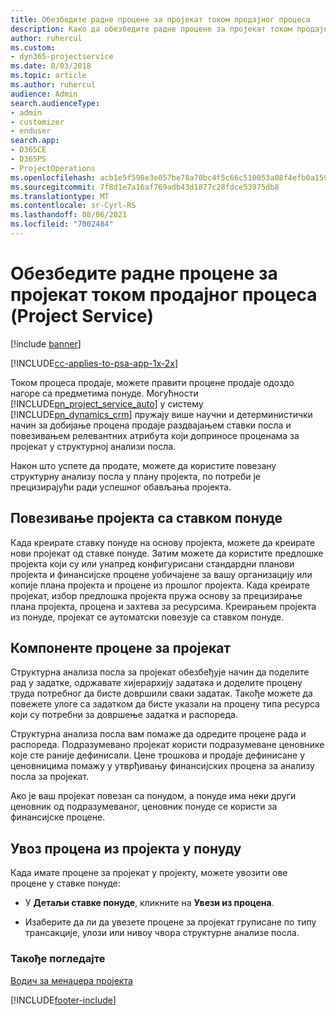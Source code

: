 ```yaml
---
title: Обезбедите радне процене за пројекат током продајног процеса
description: Како да обезбедите радне процене за пројекат током продајног процеса у апликацији Project Service
author: ruhercul
ms.custom:
- dyn365-projectservice
ms.date: 8/03/2018
ms.topic: article
ms.author: ruhercul
audience: Admin
search.audienceType:
- admin
- customizer
- enduser
search.app:
- D365CE
- D365PS
- ProjectOperations
ms.openlocfilehash: acb1e5f598e3e057be78a70bc4f5c66c510053a08f4efb0a1595cf4853171662
ms.sourcegitcommit: 7f8d1e7a16af769adb43d1877c28fdce53975db8
ms.translationtype: MT
ms.contentlocale: sr-Cyrl-RS
ms.lasthandoff: 08/06/2021
ms.locfileid: "7002484"
---
```

# <a name="provide-work-estimates-for-a-project-during-the-sales-process-project-service"></a>Обезбедите радне процене за пројекат током продајног процеса (Project Service)

[!include [banner](../includes/psa-now-project-operations.md)]

[!INCLUDE[cc-applies-to-psa-app-1x-2x](../includes/cc-applies-to-psa-app-1x-2x.md)]

Током процеса продаје, можете правити процене продаје одоздо нагоре са предметима понуде. Могућности [!INCLUDE[pn_project_service_auto](../includes/pn-project-service-auto.md)] у систему [!INCLUDE[pn_dynamics_crm](../includes/pn-dynamics-crm.md)] пружају више научни и детерминистички начин за добијање процена продаје раздвајањем ставки посла и повезивањем релевантних атрибута који доприносе проценама за пројекат у структурној анализи посла.  
  
 Након што успете да продате, можете да користите повезану структурну анализу посла у плану пројекта, по потреби је прецизирајући ради успешног обављања пројекта.  
  
## <a name="link-a-project-to-a-quote-line"></a>Повезивање пројекта са ставком понуде  
 Када креирате ставку понуде на основу пројекта, можете да креирате нови пројекат од ставке понуде. Затим можете да користите предлошке пројекта који су или унапред конфигурисани стандардни планови пројекта и финансијске процене уобичајене за вашу организацију или копије плана пројекта и процене из прошлог пројекта. Када креирате пројекат, избор предлошка пројекта пружа основу за прецизирање плана пројекта, процена и захтева за ресурсима. Креирањем пројекта из понуде, пројекат се аутоматски повезује са ставком понуде.  
  
## <a name="project-estimate-components"></a>Компоненте процене за пројекат  
 Структурна анализа посла за пројекат обезбеђује начин да поделите рад у задатке, одржавате хијерархију задатака и доделите процену труда потребног да бисте довршили сваки задатак. Такође можете да повежете улоге са задатком да бисте указали на процену типа ресурса који су потребни за довршење задатка и распореда.  
  
 Структурна анализа посла вам помаже да одредите процене рада и распореда. Подразумевано пројекат користи подразумеване ценовнике које сте раније дефинисали. Цене трошкова и продаје дефинисане у ценовницима помажу у утврђивању финансијских процена за анализу посла за пројекат.  
  
 Ако је ваш пројекат повезан са понудом, а понуде има неки други ценовник од подразумеваног, ценовник понуде се користи за финансијске процене.  
  
## <a name="import-estimates-from-a-project-into-a-quote"></a>Увоз процена из пројекта у понуду  
 Када имате процене за пројекат у пројекту, можете увозити ове процене у ставке понуде:  
  
-   У **Детаљи ставке понуде**, кликните на **Увези из процена**. 

-   Изаберите да ли да увезете процене за пројекат груписане по типу трансакције, улози или нивоу чвора структурне анализе посла.  
  
### <a name="see-also"></a>Такође погледајте  
 [Водич за менаџера пројекта](../psa/project-manager-guide.md)


[!INCLUDE[footer-include](../includes/footer-banner.md)]